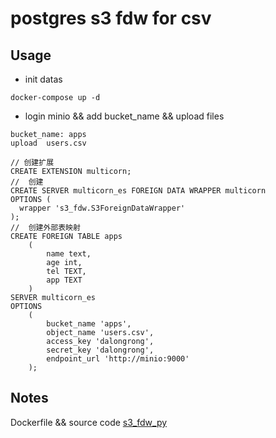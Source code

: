 # postgres s3 fdw for csv 

## Usage

* init datas

```code
docker-compose up -d
```

* login  minio &&  add bucket_name && upload files

```code
bucket_name: apps
upload  users.csv
```

```code
// 创建扩展
CREATE EXTENSION multicorn;
//  创建 
CREATE SERVER multicorn_es FOREIGN DATA WRAPPER multicorn
OPTIONS (
  wrapper 's3_fdw.S3ForeignDataWrapper'
);
//  创建外部表映射
CREATE FOREIGN TABLE apps
    (
        name text,
        age int,
        tel TEXT,
        app TEXT
    )
SERVER multicorn_es
OPTIONS
    (
        bucket_name 'apps',
        object_name 'users.csv',
        access_key 'dalongrong',
        secret_key 'dalongrong',
        endpoint_url 'http://minio:9000'
    );
```

## Notes

Dockerfile && source code [s3_fdw_py](https://github.com/smomni/s3_fdw_py)

